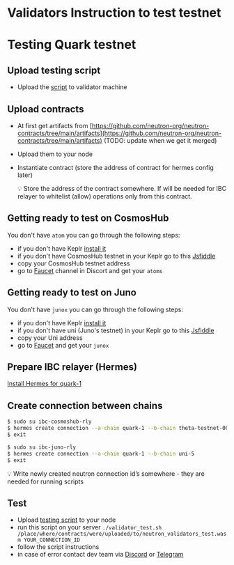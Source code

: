 # Validators Instruction to test testnet

# Testing Quark testnet

## Upload testing script
- Upload the [script](./validator_test.sh) to validator machine 

## Upload contracts

- At first get artifacts from [https://github.com/neutron-org/neutron-contracts/tree/main/artifacts](https://github.com/neutron-org/neutron-contracts/tree/main/artifacts) (TODO: update when we get it merged)
- Upload them to your node
- Instantiate contract (store the address of contract for hermes config later)
    
    <aside>
    💡 Store the address of the contract somewhere. If will be needed for IBC relayer to whitelist (allow) operations only from this contract.
    
    </aside>
    

## Getting ready to test on CosmosHub

You don't have `atom` you can go through the following steps:

- if you don't have Keplr [install it](https://www.keplr.app/)
- if you don't have  CosmosHub testnet in your Keplr go to this [Jsfiddle](https://jsfiddle.net/kht96uvo/1/)
- copy your CosmosHub testnet address
- go to [Faucet](https://discord.com/channels/669268347736686612/953697793476821092) channel in Discort and get your `atoms`

## Getting ready to test on Juno

You don't have `junox` you can go through the following steps:

- if you don't have Keplr [install it](https://www.keplr.app/)
- if you don't have uni (Juno's testnet) in your Keplr go to this [Jsfiddle](https://jsfiddle.net/superatik/L6bys84z/1/)
- copy your Uni address
- go to [Faucet](https://faucet.roguenet.io/) and get your `junox`

## Prepare IBC relayer (Hermes)

[Install Hermes for quark-1](https://www.notion.so/Install-Hermes-for-quark-1-8137dc949630488fb49a562660c745bb)

## Create connection between chains

```bash
$ sudo su ibc-cosmoshub-rly
$ hermes create connection --a-chain quark-1 --b-chain theta-testnet-001
$ exit

$ sudo su ibc-juno-rly
$ hermes create connection --a-chain quark-1 --b-chain uni-5
$ exit
```

<aside>
💡 Write newly created neutron connection id’s somewhere - they are needed for running scripts

</aside>

## Test

- Upload [testing script](https://github.com/neutron-org/neutron-contracts/blob/fae4fbfb6496fb9eeea6e7a3b39dfb0816a4a6fe/validator_test.sh) to your node
- run this script on your server `./validator_test.sh /place/where/contracts/were/uploaded/to/neutron_validators_test.wasm YOUR_CONNECTION_ID`
- follow the script instructions
- in case of error contact dev team via [Discord](https://discord.com/channels/986573321023942708/1030044052529352724) or [Telegram](https://t.me/neutron_community)